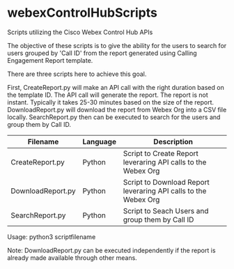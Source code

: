 # webexControlHubScripts
Scripts utilizing the Cisco Webex Control Hub APIs

The objective of these scripts is to give the ability for the users to search for users grouped by 'Call ID' from the report generated using Calling Engagement Report template.

There are three scripts here to achieve this goal. 

First, CreateReport.py will make an API call with the right duration based on the template ID. The API call will generate the report. The report is not instant. Typically it takes 25-30 minutes based on the size of the report. DownloadReport.py will download the report from Webex Org into a CSV file locally. SearchReport.py then can be executed to search for the users and group them by Call ID.

Filename | Language | Description
--- | --- | ---
CreateReport.py | Python | Script to Create Report leveraring API calls to the Webex Org
DownloadReport.py | Python | Script to Download Report leveraring API calls to the Webex Org
SearchReport.py | Python | Script to Seach Users and group them by Call ID

Usage: python3 scriptfilename

Note: DownloadReport.py can be executed independently if the report is already made available through other means. 
